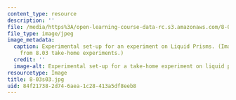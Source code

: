 ```yaml
---
content_type: resource
description: ''
file: /media/https%3A/open-learning-course-data-rc.s3.amazonaws.com/8-03-physics-iii-spring-2003/84f217382d746aea1c28413a5df8eeb8_8-03s03.jpg
file_type: image/jpeg
image_metadata:
  caption: Experimental set-up for an experiment on Liquid Prisms. (Image adapted
    from 8.03 take-home experiments.)
  credit: ''
  image-alt: Experimental set-up for a take-home experiment on liquid prisms.
resourcetype: Image
title: 8-03s03.jpg
uid: 84f21738-2d74-6aea-1c28-413a5df8eeb8
---
```

